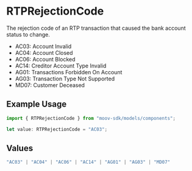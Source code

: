 # RTPRejectionCode

The rejection code of an RTP transaction that caused the bank account status to change.

- AC03: Account Invalid
- AC04: Account Closed
- AC06: Account Blocked
- AC14: Creditor Account Type Invalid
- AG01: Transactions Forbidden On Account
- AG03: Transaction Type Not Supported
- MD07: Customer Deceased

## Example Usage

```typescript
import { RTPRejectionCode } from "moov-sdk/models/components";

let value: RTPRejectionCode = "AC03";
```

## Values

```typescript
"AC03" | "AC04" | "AC06" | "AC14" | "AG01" | "AG03" | "MD07"
```